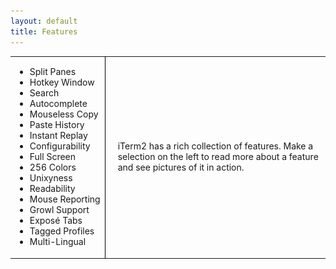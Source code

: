 ```yaml
---
layout: default
title: Features
---
```


<table>
<tr>
<td>
<ul id="navlist">
<li id="l_split_panes"><a onclick="showFeature('split_panes')">Split&nbsp;Panes</a></li>
<li id="l_hotkey"><a onclick="showFeature('hotkey')">Hotkey Window</a></li>
<li id="l_search"><a onclick="showFeature('search')">Search</a></li>
<li id="l_autocomplete"><a onclick="showFeature('autocomplete')">Autocomplete</a></li>
<li id="l_mouseless"><a onclick="showFeature('mouseless')">Mouseless&nbsp;Copy</a></li>
<li id="l_paste_history"><a onclick="showFeature('paste_history')">Paste&nbsp;History</a></li>
<li id="l_instant_replay"><a onclick="showFeature('instant_replay')">Instant&nbsp;Replay</a></li>
<li id="l_configurability"><a onclick="showFeature('configurability')">Configurability</a></li>
<li id="l_full_screen"><a onclick="showFeature('full_screen')">Full&nbsp;Screen</a></li>
<li id="l_256_colors"><a onclick="showFeature('256_colors')">256&nbsp;Colors</a></li>
<li id="l_unixyness"><a onclick="showFeature('unixyness')">Unixyness</a></li>
<li id="l_readable"><a onclick="showFeature('readable')">Readability</a></li>
<li id="l_mouse_reporting"><a onclick="showFeature('mouse_reporting')">Mouse&nbsp;Reporting</a></li>
<li id="l_growl"><a onclick="showFeature('growl')">Growl&nbsp;Support</a></li>
<li id="l_expose"><a onclick="showFeature('expose')">Exposé&nbsp;Tabs</a></li>
<li id="l_profiles"><a onclick="showFeature('profiles')">Tagged&nbsp;Profiles</a></li>
<li id="l_i18n"><a onclick="showFeature('i18n')">Multi-Lingual</a></li>
</ul>
</td>
<td style="border-left:1px solid black; padding-left: 20px">

<div id="f_initial">
iTerm2 has a rich collection of features. Make a selection on the left to read more about a feature and see pictures of it in action.
</div>

<div id="f_split_panes" style="display: none;">
Divide a tab up into multiple panes, each one of which shows a different session. You can slice vertically and horizontally and create any number of panes in any imaginable arrangement.
<a href="/images/screen-shots/split_panes_full.png" rel="lightbox" title="Split Panes Screen Shot"><img src="/images/screen-shots/split_panes.png" /></a>
<br/>
Notice how inactive panes are slightly dimmed so it's easy to see which is active.
</div>

<div id="f_hotkey" style="display: none;">
Register a hotkey that brings iTerm2 to the foreground when you're in another application. A terminal is always a keypress away. You can choose to have the hotkey open a dedicated window. This gives you an always-available terminal (like Visor, Guake, or Yakuake) at your fingertips.
<br/>

<a href="/images/screen-shots/hotkeywindow_full.png" rel="lightbox" title="Split Panes Screen SHot"><img src="/images/screen-shots/hotkeywindow.png" /></a>

</div>

<div id="f_search" style="display: none;">
iTerm2 comes with a robust find-on-page feature. The UI stays out of the way. All matches are immediately highlighted. Even regular expression support is offered!
<br/>
<img src="/images/screen-shots/search.png">
</div>

<div id="f_autocomplete" style="display: none;">
Just type the start of any word that has ever appeared in your window and then Cmd-; will pop open a window with suggestions. The word you're looking for is usually on top of the list!
<br/>
<img src="/images/screen-shots/autocomplete.png">
</div>

<div id="f_mouseless" style="display: none;">
Use the Find feature to begin searching for text. Press tab to expand the selection to the right or shift-tab to expand the selection to the left. Option-enter pastes the current match.
<br/>
<img src="/images/screen-shots/mouselesscopy.gif">
</div>

<div id="f_paste_history" style="display: none;">
Paste history lets you revisit recently copied or pasted text. You can even opt to have the history saved to disk so it will never be lost.
<br/>
<img src="/images/screen-shots/pastehistory.png">
</div>

<div id="f_instant_replay" style="display: none;">
Instant replay lets you travel back in time. It's like TiVo for your terminal!
<br>
<img src="/images/screen-shots/instantreplay.gif">
</div>

<div id="f_configurability" style="display: none;">
Map any key to any function. Assign separate functions to each option key--or even remap all the modifier keys. You can customize iTerm2's appearance to suit your needs: enable transparency, background blur, background images, and much more.
<br/>
<img src="images/screen-shots/config1.png" width="600" height="426"> <br/>
<img src="images/screen-shots/config2.png" width="600" height="426"> <br/>
<img src="images/screen-shots/config3.png" width="600" height="426"> <br/>
<img src="images/screen-shots/config4.png" width="600" height="426"> <br/>
<img src="images/screen-shots/config5.png" width="600" height="426"> <br/>
<img src="images/screen-shots/config6.png" width="600" height="426"> <br/>
<img src="images/screen-shots/config7.png" width="600" height="426"> <br/>
<img src="images/screen-shots/config8.png" width="600" height="426"> <br/>
<img src="images/screen-shots/config9.png" width="600" height="426"> <br/>
</div>

<div id="f_full_screen" style="display: none;">
Work distraction-free with absolutely nothing on the screen but your terminal. The tab bar can be opened by holding down cmd.
<br/>
<img src="/images/screen-shots/fullscreen.png">
</div>

<div id="f_256_colors" style="display: none;">
With 256-color mode, Vim explodes with photorealism: the terminal is a medley of color and code comes alive.
<br/>
<img src="/images/screen-shots/256colors.png">
</div>

<div id="f_unixyness" style="display: none;">
Coming from a Unix world? You'll feel at home with focus follows mouse, copy on select, middle button paste, and keyboard shortcuts to avoid mousing.
</div>

<div id="f_readable" style="display: none;">
Do you lose your cursor when there are lots of different colors or have programs display hard-to-read color combinations? With the Smart Cursor Color and Minimum Contrast features, you can ensure that these problems are gone for good.
</div>

<div id="f_mouse_reporting" style="display: none;">
You can use the mouse to position the cursor, highlight text, and perform other functions in programs like Vim and Emacs with the mouse reporting feature.
</div>

<div id="f_growl" style="display: none;">
You can choose to receive Growl notifications of activity, bells, and more. Feel free to let a long job run in the background, secure in the knowledge that you'll know when it's done.
<br/>
<img src="/images/screen-shots/growl.png">
</div>

<div id="f_expose" style="display: none;">
Like OS X's Exposé feature, iTerm2 shows all your tabs on one screen. Better yet, you can search through them all at once. Go ahead and open as many tabs as you want--you can always find what you're looking for.
<br/>
<a href="/images/screen-shots/expose_full.png" rel="lightbox" title="Exposé Screen Shot"><img src="/images/screen-shots/expose.png" /></a>
</div>

<div id="f_profiles" style="display: none;">
Do you need to store separate configurations for many different hosts? iTerm2 provides a taggable and searchable profiles database so you can easily find the profile you're looking for.
<br/>
<a href="/images/screen-shots/profiles1_full.png" rel="lightbox" title="Profiles Screen Shot"><img src="/images/screen-shots/profiles1.png" /></a>
<br/>
<a href="/images/screen-shots/profiles2_full.png" rel="lightbox" title="Profiles Screen Shot"><img src="/images/screen-shots/profiles2.png" /></a>
</div>

<div id="f_i18n" style="display: none;">
iTerm2 features excellent internationalization support, including support for Unicode combining marks, double-width characters, and all Unicode planes.
<br/>
<img src="/images/screen-shots/utf8.png">
</div>

</td>
</tr>
</table>
